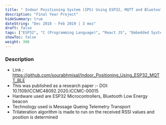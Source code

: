 ```yaml
---
title: " Indoor Positioning System (IPS) Using ESP32, MQTT and Bluetooth: "
description: "Final Year Project"
hideSummary: true
dateString: "Dec 2018 - Feb 2019 | 3 mos"
draft: false
tags: ["ESP32", "C (Programming Language)", "React JS", "Embedded Systems", "RSSI Protocol", "Trilateration",  "Research", "Case Study"]
showToc: false
weight: 306
--- 
```


### Description
* Link : https://github.com/sourabhmisal/Indoor_Positioning_Using_ESP32_MQTT_BLE
* This was published as a research paper :- DOI: 10.1109/ICCMC48092.2020.ICCMC-00015
* Hardware used are ESP32 Microcontrollers, Bluetooth Low Energy beacon
* Technology used is Message Queing Telemetry Transport
* Trilateration algorithm is made to run on the received RSSI values and position is determined 

